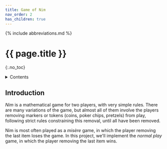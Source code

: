 ```yaml
---
title: Game of Nim
nav_order: 2
has_children: true
---
```


{% include abbreviations.md %}

# {{ page.title }}
{:.no_toc}

<details markdown="block">
  <summary>Contents</summary>
* TOC
{:toc}
</details>

## Introduction

_Nim_ is a mathematical game for two players, with very simple rules. There are many variations of the game, but almost all of them involve the players removing markers or tokens (coins, poker chips, pretzels) from play, following strict rules constraining this removal, until all have been removed.

Nim is most often played as a _mis&egrave;re_ game, in which the player removing the last item loses the game. In this project, we'll implement the _normal play_ game, in which the player removing the last item wins.